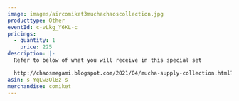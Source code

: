 ```yaml
---
image: images/aircomiket3muchachaoscollection.jpg
producttype: Other
eventId: c-vLkg_Y6KL-c
pricings:
  - quantity: 1
    price: 225
description: |-
  Refer to below of what you will receive in this special set

  http://chaosmegami.blogspot.com/2021/04/mucha-supply-collection.html?m=1
asin: s-YqLw3OlBz-s
merchandise: comiket
---
```

